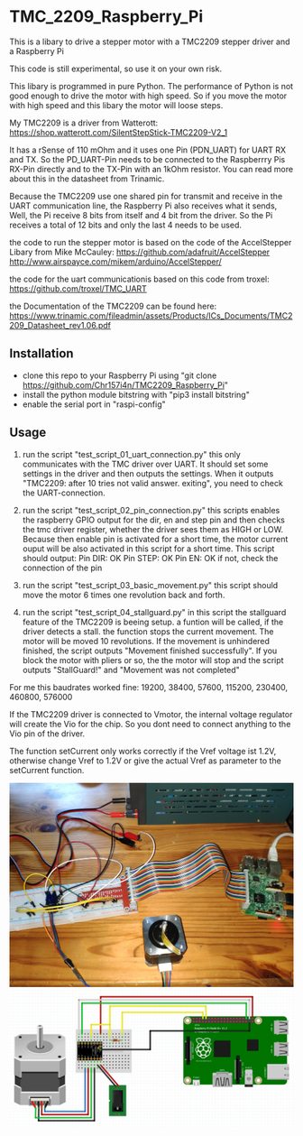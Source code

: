 # TMC_2209_Raspberry_Pi
This is a libary to drive a stepper motor with a TMC2209 stepper driver and a Raspberry Pi

This code is still experimental, so use it on your own risk.

This libary is programmed in pure Python. The performance of Python is not good enough to drive the motor with high speed.
So if you move the motor with high speed and this libary the motor will loose steps.

My TMC2209 is a driver from Watterott:
https://shop.watterott.com/SilentStepStick-TMC2209-V2_1

It has a rSense of 110 mOhm and it uses one Pin (PDN_UART) for UART RX and TX.
So the PD_UART-Pin needs to be connected to the Raspberrry Pis RX-Pin directly and to the TX-Pin with an 1kOhm resistor.
You can read more about this in the datasheet from Trinamic.

Because the TMC2209 use one shared pin for transmit and receive in the UART communication line, the Raspberry Pi also receives what it sends,
Well, the Pi receive 8 bits from itself and 4 bit from the driver. So the Pi receives a total of 12 bits and only the last 4 needs to be used.

the code to run the stepper motor is based on the code of the AccelStepper Libary from Mike McCauley:
https://github.com/adafruit/AccelStepper
http://www.airspayce.com/mikem/arduino/AccelStepper/

the code for the uart communicationis based on this code from troxel:
https://github.com/troxel/TMC_UART

the Documentation of the TMC2209 can be found here:
https://www.trinamic.com/fileadmin/assets/Products/ICs_Documents/TMC2209_Datasheet_rev1.06.pdf


## Installation
- clone this repo to your Raspberry Pi using "git clone https://github.com/Chr157i4n/TMC2209_Raspberry_Pi"
- install the python module bitstring with "pip3 install bitstring"
- enable the serial port in "raspi-config"


## Usage
1. run the script "test_script_01_uart_connection.py"
this only communicates with the TMC driver over UART. It should set some settings in the driver and then outputs the settings.
When it outputs "TMC2209: after 10 tries not valid answer. exiting", you need to check the UART-connection.

2. run the script "test_script_02_pin_connection.py"
this scripts enables the raspberry GPIO output for the dir, en and step pin and then checks the tmc driver register, 
whether the driver sees them as HIGH or LOW. Because then enable pin is activated for a short time, the motor current ouput
will be also activated in this script for a short time.
This script should output: 
Pin DIR:        OK
Pin STEP:       OK
Pin EN:         OK
if not, check the connection of the pin

3. run the script "test_script_03_basic_movement.py"
this script should move the motor 6 times one revolution back and forth.

4. run the script "test_script_04_stallguard.py"
in this script the stallguard feature of the TMC2209 is beeing setup.
a funtion will be called, if the driver detects a stall. the function stops the current movement.
The motor will be moved 10 revolutions. If the movement is unhindered finished, the script outputs "Movement finished successfully".
If you block the motor with pliers or so, the the motor will stop and the script outputs "StallGuard!" and "Movement was not completed"



For me this baudrates worked fine: 19200, 38400, 57600, 115200, 230400, 460800, 576000

If the TMC2209 driver is connected to Vmotor, the internal voltage regulator will create the Vio for the chip.
So you dont need to connect anything to the Vio pin of the driver.

The function setCurrent only works correctly if the Vref voltage ist 1.2V, otherwise change Vref to 1.2V or
give the actual Vref as parameter to the setCurrent function.



![](docs/Images/image1.jpg)
![](docs/Images/schematic.png)